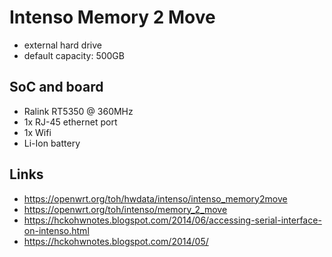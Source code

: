 # Intenso Memory 2 Move

* external hard drive
* default capacity: 500GB

## SoC and board

* Ralink RT5350 @ 360MHz
* 1x RJ-45 ethernet port
* 1x Wifi
* Li-Ion battery

## Links

* https://openwrt.org/toh/hwdata/intenso/intenso_memory2move
* https://openwrt.org/toh/intenso/memory_2_move
* https://hckohwnotes.blogspot.com/2014/06/accessing-serial-interface-on-intenso.html
* https://hckohwnotes.blogspot.com/2014/05/
